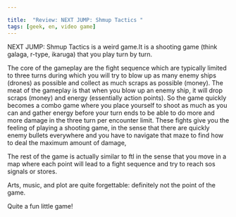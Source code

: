 ```yaml
---

title:  "Review: NEXT JUMP: Shmup Tactics "
tags: [geek, en, video game]
---
```






NEXT JUMP: Shmup Tactics is a weird game.It is a shooting game (think galaga, r-type, ikaruga) that you play turn by turn.

The core of the gameplay are the fight sequence which are typically limited to three turns during which you will try to blow up as many enemy ships (drones) as possible and collect as much scraps as possible (money). The meat of the gameplay is that when you blow up an enemy ship, it will drop scraps (money) and energy (essentially action points). So the game quickly becomes a combo game where you place yourself to shoot as much as you can and gather energy before your turn ends to be able to do more and more damage in the three turn per encounter limit.
These fights give you the feeling of playing a shooting game, in the sense that there are quickly enemy bullets everywhere and you have to navigate that maze to find how to deal the maximum amount of damage,

The rest of the game is actually similar to ftl in the sense that you move in a map where each point will lead to a fight sequence and try to reach sos signals or stores.

Arts, music, and plot are quite forgettable: definitely not the point of the game.

Quite a fun little game!